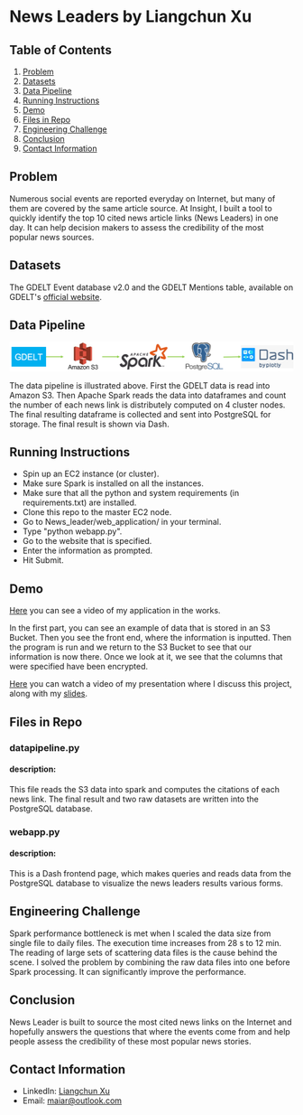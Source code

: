 # News Leaders by Liangchun Xu

## Table of Contents
1. [Problem](README.md#problem)
1. [Datasets](README.md#datasets)
1. [Data Pipeline](README.md#data-pipeline)
1. [Running Instructions](README.md#running-instructions)
1. [Demo](README.md#demo)
1. [Files in Repo](README.md#files-in-repo)
1. [Engineering Challenge](README.md#engineering-challenge)
1. [Conclusion](README.md#conclusion)
1. [Contact Information](README.md#contact-information)

## Problem

Numerous social events are reported everyday on Internet, but many of them are covered by the same article source. At Insight, I built a tool to quickly identify the top 10 cited news article links (News Leaders) in one day. It can help decision makers to assess the credibility of the most popular news sources.

## Datasets
The GDELT Event database v2.0 and the GDELT Mentions table, available on GDELT's [official website](http://data.gdeltproject.org/gdeltv2). 

## Data Pipeline

![Pipeline](img/datapipeline.png)

The data pipeline is illustrated above. First the GDELT data is read into Amazon S3. Then Apache Spark reads the data into dataframes and count the number of each news link is distributely computed on 4 cluster nodes. The final resulting dataframe is collected and sent into PostgreSQL for storage. The final result is shown via Dash.

## Running Instructions
* Spin up an EC2 instance (or cluster). 
* Make sure Spark is installed on all the instances.
* Make sure that all the python and system requirements (in requirements.txt) are installed.
* Clone this repo to the master EC2 node. 
* Go to News_leader/web_application/ in your terminal.
* Type "python webapp.py".
* Go to the website that is specified. 
* Enter the information as prompted. 
* Hit Submit. 

## Demo

[Here]() you can see a video of my application in the works. 

In the first part, you can see an example of data that is stored in an S3 Bucket. Then you see the front end, where the information is inputted. Then the program is run and we return to the S3 Bucket to see that our information is now there. Once we look at it, we see that the columns that were specified have been encrypted. 

[Here]() you can watch a video of my presentation where I discuss this project, along with my [slides](). 

## Files in Repo 

### datapipeline.py

#### description: 
This file reads the S3 data into spark and computes the citations of each news link. The final result and two raw datasets are written into the PostgreSQL database.    

### webapp.py

#### description:
This is a Dash frontend page, which makes queries and reads data from the PostgreSQL database to visualize the news leaders results various forms.

## Engineering Challenge
Spark performance bottleneck is met when I scaled the data size from single file to daily files. The execution time increases from 28 s to 12 min. The reading of large sets of scattering data files is the cause behind the scene. I solved the problem by combining the raw data files into one before Spark processing. It can significantly improve the performance. 

## Conclusion

News Leader is built to source the most cited news links on the Internet and hopefully answers the questions that where the events come from and help people assess the credibility of these most popular news stories.

## Contact Information
* LinkedIn: [Liangchun Xu](https://www.linkedin.com/in/liangchunxu/)
* Email: maiar@outlook.com
